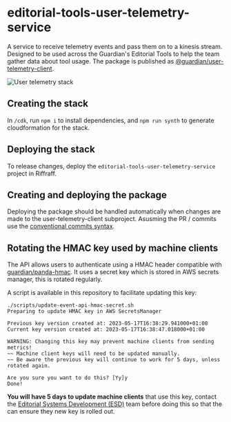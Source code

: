 # editorial-tools-user-telemetry-service

A service to receive telemetry events and pass them on to a kinesis stream. Designed to be used across the Guardian's Editorial Tools to help the team gather data about tool usage. The package is published as [@guardian/user-telemetry-client](https://www.npmjs.com/package/@guardian/user-telemetry-client).

![User telemetry stack](https://user-images.githubusercontent.com/7767575/93306939-6401a180-f7f8-11ea-8851-0d875940e728.jpeg)

## Creating the stack

In `/cdk`, run `npm i` to install dependencies, and `npm run synth` to generate cloudformation for the stack.

## Deploying the stack

To release changes, deploy the `editorial-tools-user-telemetry-service` project in Riffraff.

## Creating and deploying the package

Deploying the package should be handled automatically when changes are made to the user-telemetry-client subproject. Asusming the PR / commits use the [conventional commits syntax](https://www.conventionalcommits.org/en/v1.0.0/).

## Rotating the HMAC key used by machine clients

The API allows users to authenticate using a HMAC header compatible with
 [guardian/panda-hmac](https://github.com/guardian/panda-hmac). It uses a
secret key which is stored in AWS secrets manager, this is rotated regularly.

A script is available in this repository to facilitate updating this key:

```
./scripts/update-event-api-hmac-secret.sh
Preparing to update HMAC key in AWS SecretsManager

Previous key version created at: 2023-05-17T16:38:29.941000+01:00
Current key version created at: 2023-05-17T16:38:47.018000+01:00

WARNING: Changing this key may prevent machine clients from sending metrics!
~~ Machine client keys will need to be updated manually.
~~ Be aware the previous key will continue to work for 5 days, unless rotated again.

Are you sure you want to do this? [Yy]y
Done!
```

**You will have 5 days to update machine clients** that use this key, contact the [Editorial Systems Development (ESD)](https://github.com/orgs/guardian/teams/esd) team before doing this so that the can ensure they new key is
rolled out.